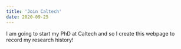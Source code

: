 ```yaml
---
title: 'Join Caltech'
date: 2020-09-25
---
```


I am going to start my PhD at Caltech and so I create this webpage to record my research history!
